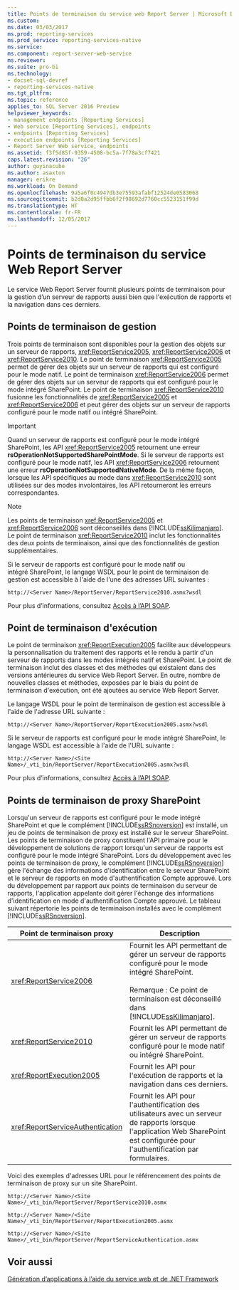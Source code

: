 ```yaml
---
title: Points de terminaison du service web Report Server | Microsoft Docs
ms.custom: 
ms.date: 03/03/2017
ms.prod: reporting-services
ms.prod_service: reporting-services-native
ms.service: 
ms.component: report-server-web-service
ms.reviewer: 
ms.suite: pro-bi
ms.technology:
- docset-sql-devref
- reporting-services-native
ms.tgt_pltfrm: 
ms.topic: reference
applies_to: SQL Server 2016 Preview
helpviewer_keywords:
- management endpoints [Reporting Services]
- Web service [Reporting Services], endpoints
- endpoints [Reporting Services]
- execution endpoints [Reporting Services]
- Report Server Web service, endpoints
ms.assetid: f3f5d85f-9359-4508-bc5a-7f78a3cf7421
caps.latest.revision: "26"
author: guyinacube
ms.author: asaxton
manager: erikre
ms.workload: On Demand
ms.openlocfilehash: 9a5a6f0c4947db3e75593afabf12524de0583068
ms.sourcegitcommit: b2d8a2d95ffbb6f2f98692d7760cc5523151f99d
ms.translationtype: HT
ms.contentlocale: fr-FR
ms.lasthandoff: 12/05/2017
---
```

# <a name="report-server-web-service-endpoints"></a>Points de terminaison du service Web Report Server
  Le service Web Report Server fournit plusieurs points de terminaison pour la gestion d’un serveur de rapports aussi bien que l'exécution de rapports et la navigation dans ces derniers.  
  
## <a name="the-management-endpoints"></a>Points de terminaison de gestion  
 Trois points de terminaison sont disponibles pour la gestion des objets sur un serveur de rapports, <xref:ReportService2005>, <xref:ReportService2006> et <xref:ReportService2010>. Le point de terminaison <xref:ReportService2005> permet de gérer des objets sur un serveur de rapports qui est configuré pour le mode natif. Le point de terminaison <xref:ReportService2006> permet de gérer des objets sur un serveur de rapports qui est configuré pour le mode intégré SharePoint. Le point de terminaison <xref:ReportService2010> fusionne les fonctionnalités de <xref:ReportService2005> et <xref:ReportService2006> et peut gérer des objets sur un serveur de rapports configuré pour le mode natif ou intégré SharePoint.  
  
> [!IMPORTANT]  
>  Quand un serveur de rapports est configuré pour le mode intégré SharePoint, les API <xref:ReportService2005> retournent une erreur **rsOperationNotSupportedSharePointMode**. Si le serveur de rapports est configuré pour le mode natif, les API <xref:ReportService2006> retournent une erreur **rsOperationNotSupportedNativeMode**. De la même façon, lorsque les API spécifiques au mode dans <xref:ReportService2010> sont utilisées sur des modes involontaires, les API retourneront les erreurs correspondantes.  
  
> [!NOTE]  
>  Les points de terminaison <xref:ReportService2005> et <xref:ReportService2006> sont déconseillés dans [!INCLUDE[ssKilimanjaro](../../../includes/sskilimanjaro-md.md)]. Le point de terminaison <xref:ReportService2010> inclut les fonctionnalités des deux points de terminaison, ainsi que des fonctionnalités de gestion supplémentaires.  
  
 Si le serveur de rapports est configuré pour le mode natif ou intégré SharePoint, le langage WSDL pour le point de terminaison de gestion est accessible à l'aide de l'une des adresses URL suivantes :  
  
```  
http://<Server Name>/ReportServer/ReportService2010.asmx?wsdl  
```  
  
 Pour plus d’informations, consultez [Accès à l’API SOAP](../../../reporting-services/report-server-web-service/accessing-the-soap-api.md).  
  
## <a name="the-execution-endpoint"></a>Point de terminaison d'exécution  
 Le point de terminaison <xref:ReportExecution2005> facilite aux développeurs la personnalisation du traitement des rapports et le rendu à partir d'un serveur de rapports dans les modes intégrés natif et SharePoint. Le point de terminaison inclut des classes et des méthodes qui existaient dans des versions antérieures du service Web Report Server. En outre, nombre de nouvelles classes et méthodes, exposées par le biais du point de terminaison d'exécution, ont été ajoutées au service Web Report Server.  
  
 Le langage WSDL pour le point de terminaison de gestion est accessible à l'aide de l'adresse URL suivante :  
  
```  
http://<Server Name>/ReportServer/ReportExecution2005.asmx?wsdl  
```  
  
 Si le serveur de rapports est configuré pour le mode intégré SharePoint, le langage WSDL est accessible à l'aide de l'URL suivante :  
  
```  
http://<Server Name>/<Site Name>/_vti_bin/ReportServer/ReportExecution2005.asmx?wsdl  
```  
  
 Pour plus d’informations, consultez [Accès à l’API SOAP](../../../reporting-services/report-server-web-service/accessing-the-soap-api.md).  
  
## <a name="sharepoint-proxy-endpoints"></a>Points de terminaison de proxy SharePoint  
 Lorsqu'un serveur de rapports est configuré pour le mode intégré SharePoint et que le complément [!INCLUDE[ssRSnoversion](../../../includes/ssrsnoversion-md.md)] est installé, un jeu de points de terminaison de proxy est installé sur le serveur SharePoint. Les points de terminaison de proxy constituent l'API primaire pour le développement de solutions de rapport lorsqu'un serveur de rapports est configuré pour le mode intégré SharePoint. Lors du développement avec les points de terminaison de proxy, le complément [!INCLUDE[ssRSnoversion](../../../includes/ssrsnoversion-md.md)] gère l'échange des informations d'identification entre le serveur SharePoint et le serveur de rapports en mode d'authentification Compte approuvé. Lors du développement par rapport aux points de terminaison du serveur de rapports, l'application appelante doit gérer l'échange des informations d'identification en mode d'authentification Compte approuvé. Le tableau suivant répertorie les points de terminaison installés avec le complément [!INCLUDE[ssRSnoversion](../../../includes/ssrsnoversion-md.md)].  
  
|Point de terminaison proxy| Description|  
|--------------------|-----------------|  
|<xref:ReportService2006>|Fournit les API permettant de gérer un serveur de rapports configuré pour le mode intégré SharePoint.<br /><br /> Remarque : Ce point de terminaison est déconseillé dans [!INCLUDE[ssKilimanjaro](../../../includes/sskilimanjaro-md.md)].|  
|<xref:ReportService2010>|Fournit les API permettant de gérer un serveur de rapports configuré pour le mode natif ou intégré SharePoint.|  
|<xref:ReportExecution2005>|Fournit les API pour l'exécution de rapports et la navigation dans ces derniers.|  
|<xref:ReportServiceAuthentication>|Fournit les API pour l'authentification des utilisateurs avec un serveur de rapports lorsque l'application Web SharePoint est configurée pour l'authentification par formulaires.|  
  
 Voici des exemples d'adresses URL pour le référencement des points de terminaison de proxy sur un site SharePoint.  
  
```  
http://<Server Name>/<Site Name>/_vti_bin/ReportServer/ReportService2010.asmx  
```  
  
```  
http://<Server Name>/<Site Name>/_vti_bin/ReportServer/ReportExecution2005.asmx  
```  
  
```  
http://<Server Name>/<Site Name>/_vti_bin/ReportServer/ReportServiceAuthentication.asmx  
```  
  
## <a name="see-also"></a>Voir aussi  
 [Génération d’applications à l’aide du service web et de .NET Framework](../../../reporting-services/report-server-web-service/net-framework/building-applications-using-the-web-service-and-the-net-framework.md)  
  
  
